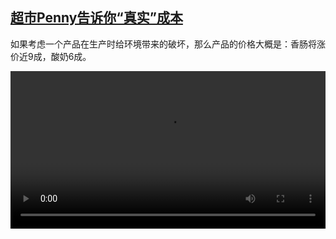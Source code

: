 <!--1691074027000-->
[超市Penny告诉你“真实”成本](https://www.dw.com/zh/%E8%B6%85%E5%B8%82Penny%E5%91%8A%E8%AF%89%E4%BD%A0%E2%80%9C%E7%9C%9F%E5%AE%9E%E2%80%9D%E6%88%90%E6%9C%AC/a-66433178)
------

<p>如果考虑一个产品在生产时给环境带来的破坏，那么产品的价格大概是：香肠将涨价近9成，酸奶6成。</small></p><video src="https://tvdownloaddw-a.akamaihd.net/dwtv_video/flv/vdt_zh/2023/bchi230803_001_penny_01r_AVC_1280x720.mp4" controls style="width:100%"></video>
